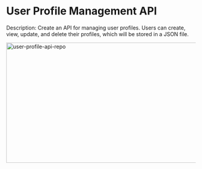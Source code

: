 <h1>User Profile Management API</h1>

<p>Description: Create an API for managing user profiles. Users can create, view, update, and delete their profiles, which will be stored in a JSON file.</p>

<img src="https://socialify.git.ci/alungilembuthuma/user-profile-api-repo/image?language=1&owner=1&name=1&stargazers=1&theme=Light" alt="user-profile-api-repo" width="640" height="320" />
